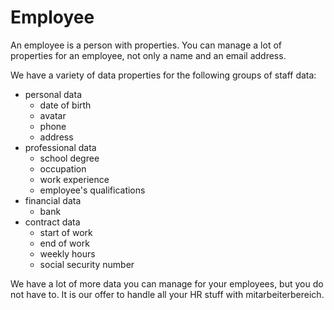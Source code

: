 # Employee

An employee is a person with properties. You can manage a lot of properties for an employee, not only a name and an email address.

We have a variety of data properties for the following groups of staff data:
- personal data
  - date of birth
  - avatar
  - phone
  - address
- professional data
  - school degree
  - occupation
  - work experience
  - employee's qualifications
- financial data
  - bank
- contract data
  - start of work
  - end of work
  - weekly hours
  - social security number

We have a lot of more data you can manage for your employees, but you do not have to. It is our offer to handle all your HR stuff with mitarbeiterbereich.
